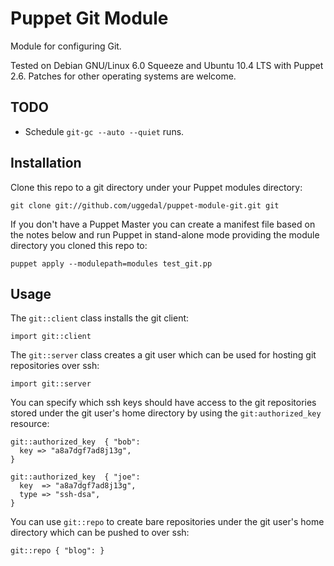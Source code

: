 Puppet Git Module
=================

Module for configuring Git.

Tested on Debian GNU/Linux 6.0 Squeeze and Ubuntu 10.4 LTS with
Puppet 2.6. Patches for other operating systems are welcome.


TODO
----

* Schedule `git-gc --auto --quiet` runs.


Installation
------------

Clone this repo to a git directory under your Puppet modules directory:

    git clone git://github.com/uggedal/puppet-module-git.git git

If you don't have a Puppet Master you can create a manifest file
based on the notes below and run Puppet in stand-alone mode
providing the module directory you cloned this repo to:

    puppet apply --modulepath=modules test_git.pp


Usage
-----

The `git::client` class installs the git client:

    import git::client

The `git::server` class creates a git user which can be used for
hosting git repositories over ssh:

    import git::server

You can specify which ssh keys should have access to the git repositories
stored under the git user's home directory by using the `git:authorized_key`
resource:

    git::authorized_key  { "bob":
      key => "a8a7dgf7ad8j13g",
    }

    git::authorized_key  { "joe":
      key  => "a8a7dgf7ad8j13g",
      type => "ssh-dsa",
    }

You can use `git::repo` to create bare repositories under the git user's
home directory which can be pushed to over ssh:

    git::repo { "blog": }
